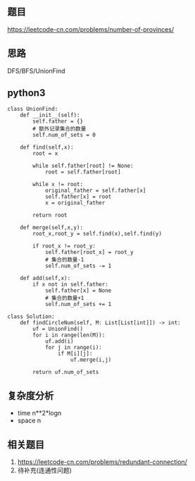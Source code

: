 ## 题目
https://leetcode-cn.com/problems/number-of-provinces/

## 思路
DFS/BFS/UnionFind

## python3
```python3
class UnionFind:
    def __init__(self):
        self.father = {}
        # 额外记录集合的数量
        self.num_of_sets = 0
    
    def find(self,x):
        root = x
        
        while self.father[root] != None:
            root = self.father[root]
        
        while x != root:
            original_father = self.father[x]
            self.father[x] = root
            x = original_father
        
        return root
    
    def merge(self,x,y):
        root_x,root_y = self.find(x),self.find(y)
        
        if root_x != root_y:
            self.father[root_x] = root_y
            # 集合的数量-1
            self.num_of_sets -= 1
    
    def add(self,x):
        if x not in self.father:
            self.father[x] = None
            # 集合的数量+1
            self.num_of_sets += 1

class Solution:
    def findCircleNum(self, M: List[List[int]]) -> int:
        uf = UnionFind()
        for i in range(len(M)):
            uf.add(i)
            for j in range(i):
                if M[i][j]:
                    uf.merge(i,j)
        
        return uf.num_of_sets
```

## 复杂度分析
* time  n**2*logn
* space n

## 相关题目
1. https://leetcode-cn.com/problems/redundant-connection/
2. 待补充(连通性问题)
